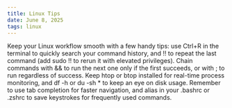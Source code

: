 ```yaml
---
title: Linux Tips
date: June 8, 2025
tags: linux
---
```


Keep your Linux workflow smooth with a few handy tips: use Ctrl+R in the terminal to quickly search your command history, and !! to repeat the last command (add sudo !! to rerun it with elevated privileges). Chain commands with && to run the next one only if the first succeeds, or with ; to run regardless of success. Keep htop or btop installed for real-time process monitoring, and df -h or du -sh * to keep an eye on disk usage. Remember to use tab completion for faster navigation, and alias in your .bashrc or .zshrc to save keystrokes for frequently used commands.
